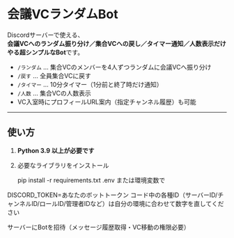 # 会議VCランダムBot

Discordサーバーで使える、  
**会議VCへのランダム振り分け／集合VCへの戻し／タイマー通知／人数表示だけやる超シンプルなBot**です。

- `/ランダム` … 集合VCのメンバーを4人ずつランダムに会議VCへ振り分け
- `/戻す` … 全員集合VCに戻す
- `/タイマー` … 10分タイマー（1分前と終了時だけ通知）
- `/人数` … 集合VCの人数表示
- VC入室時にプロフィールURL案内（指定チャンネル履歴）も可能

---

## 使い方

1. **Python 3.9 以上が必要です**
2. 必要なライブラリをインストール  
 
   pip install -r requirements.txt
.env または環境変数で



DISCORD_TOKEN=あなたのボットトークン
コード中の各種ID（サーバーID/チャンネルID/ロールID/管理者IDなど）は自分の環境に合わせて数字を直してください

サーバーにBotを招待（メッセージ履歴取得・VC移動の権限必要）
